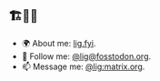 ## 🏗️🚢🏃

- 🌍 About me: [lig.fyi](https://lig.fyi/).
- 💬 Follow me: [@lig@fosstodon.org](https://fosstodon.org/@lig).
- 📫 Message me: [@lig:matrix.org](https://matrix.to/#/@lig:matrix.org).

<!--
**lig/lig** is a ✨ _special_ ✨ repository because its `README.md` (this file) appears on your GitHub profile.

Here are some ideas to get you started:

- 🔭 I’m currently working on ...
- 🌱 I’m currently learning ...
- 👯 I’m looking to collaborate on ...
- 🤔 I’m looking for help with ...
- 💬 Ask me about ...
- 📫 How to reach me: ...
- 😄 Pronouns: ...
- ⚡ Fun fact: ...
-->
